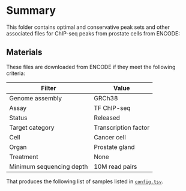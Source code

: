 # Summary

This folder contains optimal and conservative peak sets and other associated files for ChIP-seq peaks from prostate cells from ENCODE:

## Materials

These files are downloaded from ENCODE if they meet the following criteria:

| Filter                   | Value                |
| -----                    | -----                |
| Genome assembly          | GRCh38               |
| Assay                    | TF ChIP-seq          |
| Status                   | Released             |
| Target category          | Transcription factor |
| Cell                     | Cancer cell          |
| Organ                    | Prostate gland       |
| Treatment                | None                 |
| Minimum sequencing depth | 10M read pairs       |

That produces the following list of samples listed in [`config.tsv`](config.tsv).

